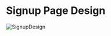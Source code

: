 # Signup Page Design

![SignupDesign](https://user-images.githubusercontent.com/99971333/224993907-5f29a69c-58fa-40e4-9638-1b25dd1a6fab.png)
